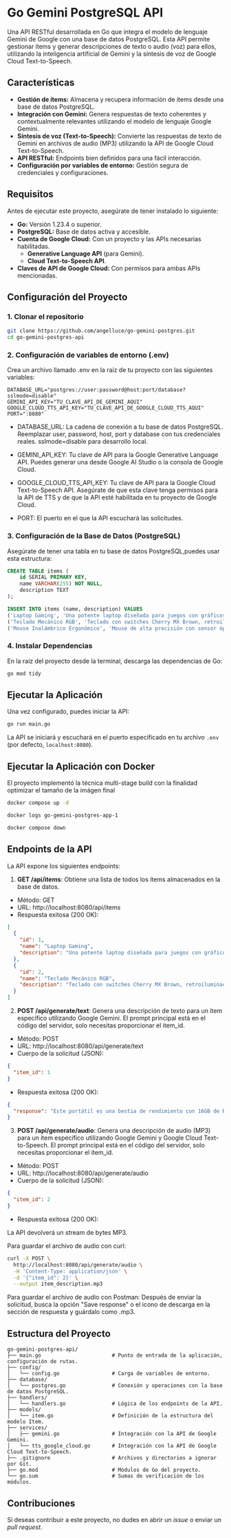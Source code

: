 # Go Gemini PostgreSQL API

Una API RESTful desarrollada en Go que integra el modelo de lenguaje Gemini de Google con una base de datos PostgreSQL. Esta API permite gestionar ítems y generar descripciones de texto o audio (voz) para ellos, utilizando la inteligencia artificial de Gemini y la síntesis de voz de Google Cloud Text-to-Speech.

## Características

* **Gestión de ítems:** Almacena y recupera información de ítems desde una base de datos PostgreSQL.
* **Integración con Gemini:** Genera respuestas de texto coherentes y contextualmente relevantes utilizando el modelo de lenguaje Google Gemini.
* **Síntesis de voz (Text-to-Speech):** Convierte las respuestas de texto de Gemini en archivos de audio (MP3) utilizando la API de Google Cloud Text-to-Speech.
* **API RESTful:** Endpoints bien definidos para una fácil interacción.
* **Configuración por variables de entorno:** Gestión segura de credenciales y configuraciones.

## Requisitos

Antes de ejecutar este proyecto, asegúrate de tener instalado lo siguiente:

* **Go:** Versión 1.23.4 o superior.
* **PostgreSQL:** Base de datos activa y accesible.
* **Cuenta de Google Cloud:** Con un proyecto y las APIs necesarias habilitadas.
    * **Generative Language API** (para Gemini).
    * **Cloud Text-to-Speech API**.
* **Claves de API de Google Cloud:** Con permisos para ambas APIs mencionadas.

## Configuración del Proyecto

### 1. Clonar el repositorio

```bash
git clone https://github.com/angelluce/go-gemini-postgres.git
cd go-gemini-postgres-api
```

### 2. Configuración de variables de entorno (.env)

Crea un archivo llamado .env en la raíz de tu proyecto con las siguientes variables:

```text
DATABASE_URL="postgres://user:password@host:port/database?sslmode=disable"
GEMINI_API_KEY="TU_CLAVE_API_DE_GEMINI_AQUI"
GOOGLE_CLOUD_TTS_API_KEY="TU_CLAVE_API_DE_GOOGLE_CLOUD_TTS_AQUI"
PORT=":8080"
```

- DATABASE_URL: La cadena de conexión a tu base de datos PostgreSQL. Reemplazar user, password, host, port y database con tus credenciales reales. sslmode=disable para desarrollo local.

- GEMINI_API_KEY: Tu clave de API para la Google Generative Language API. Puedes generar una desde Google AI Studio o la consola de Google Cloud.

- GOOGLE_CLOUD_TTS_API_KEY: Tu clave de API para la Google Cloud Text-to-Speech API. Asegúrate de que esta clave tenga permisos para la API de TTS y de que la API esté habilitada en tu proyecto de Google Cloud.

- PORT: El puerto en el que la API escuchará las solicitudes.

### 3. Configuración de la Base de Datos (PostgreSQL)

Asegúrate de tener una tabla en tu base de datos PostgreSQL,puedes usar esta estructura:

```sql
CREATE TABLE items (
    id SERIAL PRIMARY KEY,
    name VARCHAR(255) NOT NULL,
    description TEXT
);

INSERT INTO items (name, description) VALUES
('Laptop Gaming', 'Una potente laptop diseñada para juegos con gráficos RTX 4080 y 32GB de RAM DDR5.'),
('Teclado Mecánico RGB', 'Teclado con switches Cherry MX Brown, retroiluminación RGB personalizable y diseño ergonómico.'),
('Mouse Inalámbrico Ergonómico', 'Mouse de alta precisión con sensor óptico de 16000 DPI y conectividad inalámbrica 2.4 GHz y Bluetooth.');
```

### 4. Instalar Dependencias

En la raíz del proyecto desde la terminal, descarga las dependencias de Go:

```bash
go mod tidy
```

## Ejecutar la Aplicación
Una vez configurado, puedes iniciar la API:

```bash
go run main.go
```

La API se iniciará y escuchará en el puerto especificado en tu archivo `.env` (por defecto, `localhost:8080`).

## Ejecutar la Aplicación con Docker

El proyecto implementó la técnica multi-stage build con la finalidad optimizar el tamaño de la imágen final

```bash
docker compose up -d

docker logs go-gemini-postgres-app-1

docker compose down
```

## Endpoints de la API

La API expone los siguientes endpoints:

1. **GET /api/items**: Obtiene una lista de todos los ítems almacenados en la base de datos.

- Método: GET
- URL: http://localhost:8080/api/items
- Respuesta exitosa (200 OK):

```json
[
  {
    "id": 1,
    "name": "Laptop Gaming",
    "description": "Una potente laptop diseñada para juegos con gráficos RTX 4080 y 32GB de RAM DDR5."
  },
  {
    "id": 2,
    "name": "Teclado Mecánico RGB",
    "description": "Teclado con switches Cherry MX Brown, retroiluminación RGB personalizable y diseño ergonómico."
  }
]
```

2. **POST /api/generate/text**: Genera una descripción de texto para un ítem específico utilizando Google Gemini. El prompt principal está en el código del servidor, solo necesitas proporcionar el item_id.

- Método: POST
- URL: http://localhost:8080/api/generate/text
- Cuerpo de la solicitud (JSON):

```json
{
  "item_id": 1
}
```

- Respuesta exitosa (200 OK):

```json
{
  "response": "Este portátil es una bestia de rendimiento con 16GB de RAM y 512GB de SSD, ideal para tareas exigentes y multitarea fluida. Su amplio espacio de almacenamiento te permitirá guardar todos tus archivos importantes con facilidad. Es la elección perfecta para quienes buscan velocidad y eficiencia."
}
```

3. **POST /api/generate/audio**: Genera una descripción de audio (MP3) para un ítem específico utilizando Google Gemini y Google Cloud Text-to-Speech. El prompt principal está en el código del servidor, solo necesitas proporcionar el item_id.

- Método: POST
- URL: http://localhost:8080/api/generate/audio
- Cuerpo de la solicitud (JSON):

```json
{
  "item_id": 2
}
```

- Respuesta exitosa (200 OK): 

La API devolverá un stream de bytes MP3. 

Para guardar el archivo de audio con curl:

```bash
curl -X POST \
  http://localhost:8080/api/generate/audio \
  -H 'Content-Type: application/json' \
  -d '{"item_id": 2}' \
  --output item_description.mp3
```

Para guardar el archivo de audio con Postman: Después de enviar la solicitud, busca la opción "Save response" o el icono de descarga en la sección de respuesta y guárdalo como .mp3.

## Estructura del Proyecto

```text
go-gemini-postgres-api/
├── main.go                       # Punto de entrada de la aplicación, configuración de rutas.
├── config/
│   └── config.go                 # Carga de variables de entorno.
├── database/
│   └── postgres.go               # Conexión y operaciones con la base de datos PostgreSQL.
├── handlers/
│   └── handlers.go               # Lógica de los endpoints de la API.
├── models/
│   └── item.go                   # Definición de la estructura del modelo Item.
├── services/
│   ├── gemini.go                 # Integración con la API de Google Gemini.
│   └── tts_google_cloud.go       # Integración con la API de Google Cloud Text-to-Speech.
├── .gitignore                    # Archivos y directorios a ignorar por Git.
├── go.mod                        # Módulos de Go del proyecto.
└── go.sum                        # Sumas de verificación de los módulos.
```

## Contribuciones

Si deseas contribuir a este proyecto, no dudes en abrir un *issue* o enviar un *pull request*.
